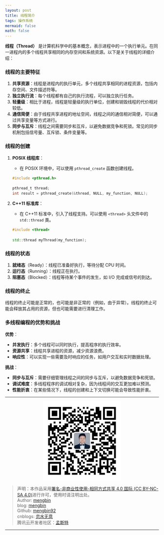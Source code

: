 ```yaml
---
layout: post
title: 线程简介
tags: 操作系统
mermaid: false
math: false
---  
```


**线程（Thread）** 是计算机科学中的基本概念，表示进程中的一个执行单元。在同一进程内的多个线程共享相同的内存空间和系统资源。以下是关于线程的详细介绍：

### 线程的主要特征

1. **共享资源**：线程是进程内的执行单元，多个线程共享相同的进程资源，包括内存空间、文件描述符等。
2. **独立执行流**：每个线程都有自己的执行流程，可以独立执行任务。
3. **轻量级**：相比于进程，线程是轻量级的执行单位，创建和销毁线程的代价相对较低。
4. **通信简便**：由于线程共享进程的地址空间，线程之间的通信相对简便，可以通过共享变量等方式进行。
5. **同步与互斥**：线程之间需要同步和互斥，以避免数据竞争和死锁。常见的同步机制包括信号量、互斥锁、条件变量等。

### 线程的创建

1. **POSIX 线程库**：
   - 在 POSIX 环境中，可以使用 `pthread_create` 函数创建线程。

   ```c
   #include <pthread.h>

   pthread_t thread;
   int result = pthread_create(&thread, NULL, my_function, NULL);
   ```

2. **C++11 标准库**：
   - 在 C++11 标准中，引入了线程支持。可以使用 `<thread>` 头文件中的 `std::thread` 类。

   ```cpp
   #include <thread>

   std::thread myThread(my_function);
   ```

### 线程的状态

1. **就绪态**（Ready）：线程已准备好执行，等待分配 CPU 时间。
2. **运行态**（Running）：线程正在执行。
3. **阻塞态**（Blocked）：线程等待某个事件的发生，如 I/O 完成或信号的到达。

### 线程的终止

线程的终止可能是正常的，也可能是非正常的（例如，由于异常）。线程的终止可能会释放其占用的资源，但也可能需要进行清理工作。

### 多线程编程的优势和挑战

**优势**：
- **并发执行**：多个线程可以同时执行，提高程序的执行效率。
- **资源共享**：线程共享进程的资源，减少资源浪费。
- **响应性**：可以实现一些需要及时响应的任务，如用户交互和实时数据处理。

**挑战**：
- **同步与互斥**：需要仔细管理线程之间的同步与互斥，以避免数据竞争和死锁。
- **调试难度**：多线程程序的调试相对复杂，因为线程间的交互更加难以预测。
- **性能折衷**：在某些情况下，线程的创建和上下文切换可能会导致性能折衷。

---

<div align="center">
  <img src="../img/qrcode_wechat.jpg" alt="孟斯特">
</div>

> 声明：本作品采用[署名-非商业性使用-相同方式共享 4.0 国际 (CC BY-NC-SA 4.0)](https://creativecommons.org/licenses/by-nc-sa/4.0/deed.zh)进行许可，使用时请注明出处。  
> Author: [mengbin](mengbin1992@outlook.com)  
> blog: [mengbin](https://mengbin.top)  
> Github: [mengbin92](https://mengbin92.github.io/)  
> cnblogs: [恋水无意](https://www.cnblogs.com/lianshuiwuyi/)  
> 腾讯云开发者社区：[孟斯特](https://cloud.tencent.com/developer/user/6649301)  

---

